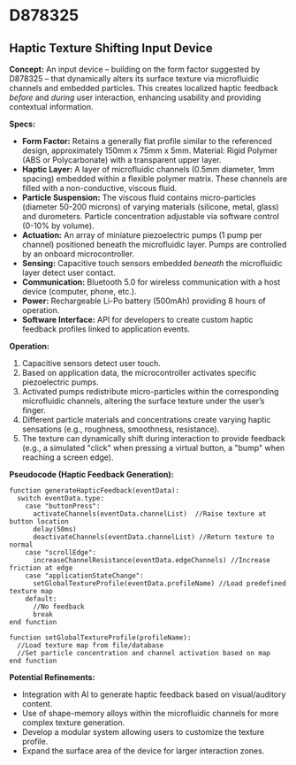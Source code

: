 # D878325

## Haptic Texture Shifting Input Device

**Concept:** An input device – building on the form factor suggested by D878325 – that dynamically alters its surface texture via microfluidic channels and embedded particles. This creates localized haptic feedback *before* and *during* user interaction, enhancing usability and providing contextual information.

**Specs:**

*   **Form Factor:**  Retains a generally flat profile similar to the referenced design, approximately 150mm x 75mm x 5mm.  Material:  Rigid Polymer (ABS or Polycarbonate) with a transparent upper layer.
*   **Haptic Layer:** A layer of microfluidic channels (0.5mm diameter, 1mm spacing) embedded within a flexible polymer matrix. These channels are filled with a non-conductive, viscous fluid.
*   **Particle Suspension:**  The viscous fluid contains micro-particles (diameter 50-200 microns) of varying materials (silicone, metal, glass) and durometers.  Particle concentration adjustable via software control (0-10% by volume).
*   **Actuation:** An array of miniature piezoelectric pumps (1 pump per channel) positioned beneath the microfluidic layer. Pumps are controlled by an onboard microcontroller.
*   **Sensing:** Capacitive touch sensors embedded *beneath* the microfluidic layer detect user contact.
*   **Communication:** Bluetooth 5.0 for wireless communication with a host device (computer, phone, etc.).
*   **Power:** Rechargeable Li-Po battery (500mAh) providing 8 hours of operation.
*   **Software Interface:**  API for developers to create custom haptic feedback profiles linked to application events.

**Operation:**

1.  Capacitive sensors detect user touch.
2.  Based on application data, the microcontroller activates specific piezoelectric pumps.
3.  Activated pumps redistribute micro-particles within the corresponding microfluidic channels, altering the surface texture under the user’s finger.
4.  Different particle materials and concentrations create varying haptic sensations (e.g., roughness, smoothness, resistance).
5.  The texture can dynamically shift during interaction to provide feedback (e.g., a simulated "click" when pressing a virtual button, a "bump" when reaching a screen edge).

**Pseudocode (Haptic Feedback Generation):**

```
function generateHapticFeedback(eventData):
  switch eventData.type:
    case "buttonPress":
      activateChannels(eventData.channelList)  //Raise texture at button location
      delay(50ms)
      deactivateChannels(eventData.channelList) //Return texture to normal
    case "scrollEdge":
      increaseChannelResistance(eventData.edgeChannels) //Increase friction at edge
    case "applicationStateChange":
      setGlobalTextureProfile(eventData.profileName) //Load predefined texture map
    default:
      //No feedback
      break
end function

function setGlobalTextureProfile(profileName):
  //Load texture map from file/database
  //Set particle concentration and channel activation based on map
end function
```

**Potential Refinements:**

*   Integration with AI to generate haptic feedback based on visual/auditory content.
*   Use of shape-memory alloys within the microfluidic channels for more complex texture generation.
*   Develop a modular system allowing users to customize the texture profile.
*   Expand the surface area of the device for larger interaction zones.